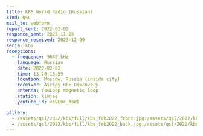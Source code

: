 ```yaml
---
title: KBS World Radio (Russian)
kind: QSL
mail_to: webform
report_sent: 2022-02-02
responce_sent: 2023-11-28
responce_received: 2023-12-09
serie: kbs
receptions:
  - frequency: 9645 kHz
    language: Russian
    date: 2022-02-02
    time: 13.26-13.59
    location: Moscow, Russia (inside city)
    receiver: Airspy HF+ Discovery
    antenna: YouLoop magnetic loop
    station: kimjae
    youtube_id: v6VE0r_38WI

gallery:
  - /assets/qsl/2022/kbs/full/kbs_feb2022_front.jpg:/assets/qsl/2022/kbs/small/kbs_feb2022_front.jpg
  - /assets/qsl/2022/kbs/full/kbs_feb2022_back.jpg:/assets/qsl/2022/kbs/small/kbs_feb2022_back.jpg
---
```

